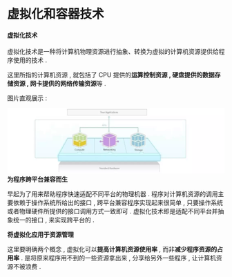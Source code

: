 # 虚拟化和容器技术

#### 虚拟化技术

虚拟化技术是一种将计算机物理资源进行抽象、转换为虚拟的计算机资源提供给程序使用的技术 .

这里所指的计算机资源 , 就包括了 CPU 提供的**运算控制资源 , **硬盘提供的**数据存储资源 , **网卡提供的**网络传输资源**等 .

图片直观展示 :

![](/assets/jisuanjiziyuan.png)**为程序跨平台兼容而生**

早起为了用来帮助程序快速适配不同平台的物理机器 . 程序对计算机资源的调用主要依赖于操作系统所给出的接口 , 跨平台兼容程序实现起来很简单 , 只要操作系统或者物理硬件所提供的接口调用方式一致即可 . 虚拟化技术即是适配不同平台并抽象统一的接口 , 来实现跨平台的 .

**将虚拟化应用于资源管理**

这里要明确两个概念 , 虚拟化可以**提高计算机资源使用率** , 而非**减少程序资源的占用率** . 是将原来程序用不到的一些资源拿出来 , 分享给另外一些程序 , 让计算机资源不被浪费 . 



